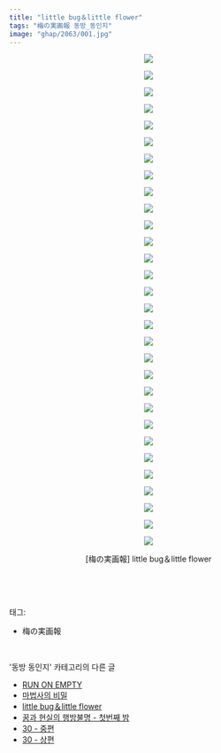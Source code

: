 ```yaml
---
title: "little bug＆little flower"
tags: "梅の実画報 동방_동인지"
image: "ghap/2063/001.jpg"
---
```

<div class="article">
<p style="text-align: center; clear: none; float: none;"><img src="{{ site.nasurl }}/ghap/2063/001.jpg"/></p>
<p style="text-align: center; clear: none; float: none;"><img src="{{ site.nasurl }}/ghap/2063/002.jpg"/></p>
<p style="text-align: center; clear: none; float: none;"><img src="{{ site.nasurl }}/ghap/2063/003.jpg"/></p>
<p style="text-align: center; clear: none; float: none;"><img src="{{ site.nasurl }}/ghap/2063/004.jpg"/></p>
<p style="text-align: center; clear: none; float: none;"><img src="{{ site.nasurl }}/ghap/2063/005.jpg"/></p>
<p style="text-align: center; clear: none; float: none;"><img src="{{ site.nasurl }}/ghap/2063/006.jpg"/></p>
<p style="text-align: center; clear: none; float: none;"><img src="{{ site.nasurl }}/ghap/2063/007.jpg"/></p>
<p style="text-align: center; clear: none; float: none;"><img src="{{ site.nasurl }}/ghap/2063/008.jpg"/></p>
<p style="text-align: center; clear: none; float: none;"><img src="{{ site.nasurl }}/ghap/2063/009.jpg"/></p>
<p style="text-align: center; clear: none; float: none;"><img src="{{ site.nasurl }}/ghap/2063/010.jpg"/></p>
<p style="text-align: center; clear: none; float: none;"><img src="{{ site.nasurl }}/ghap/2063/011.jpg"/></p>
<p style="text-align: center; clear: none; float: none;"><img src="{{ site.nasurl }}/ghap/2063/012.jpg"/></p>
<p style="text-align: center; clear: none; float: none;"><img src="{{ site.nasurl }}/ghap/2063/013.jpg"/></p>
<p style="text-align: center; clear: none; float: none;"><img src="{{ site.nasurl }}/ghap/2063/014.jpg"/></p>
<p style="text-align: center; clear: none; float: none;"><img src="{{ site.nasurl }}/ghap/2063/015.jpg"/></p>
<p style="text-align: center; clear: none; float: none;"><img src="{{ site.nasurl }}/ghap/2063/016.jpg"/></p>
<p style="text-align: center; clear: none; float: none;"><img src="{{ site.nasurl }}/ghap/2063/017.jpg"/></p>
<p style="text-align: center; clear: none; float: none;"><img src="{{ site.nasurl }}/ghap/2063/018.jpg"/></p>
<p style="text-align: center; clear: none; float: none;"><img src="{{ site.nasurl }}/ghap/2063/019.jpg"/></p>
<p style="text-align: center; clear: none; float: none;"><img src="{{ site.nasurl }}/ghap/2063/020.jpg"/></p>
<p style="text-align: center; clear: none; float: none;"><img src="{{ site.nasurl }}/ghap/2063/021.jpg"/></p>
<p style="text-align: center; clear: none; float: none;"><img src="{{ site.nasurl }}/ghap/2063/022.jpg"/></p>
<p style="text-align: center; clear: none; float: none;"><img src="{{ site.nasurl }}/ghap/2063/023.jpg"/></p>
<p style="text-align: center; clear: none; float: none;"><img src="{{ site.nasurl }}/ghap/2063/024.jpg"/></p>
<p style="text-align: center; clear: none; float: none;"><img src="{{ site.nasurl }}/ghap/2063/025.jpg"/></p>
<p style="text-align: center; clear: none; float: none;"><img src="{{ site.nasurl }}/ghap/2063/026.jpg"/></p>
<p style="text-align: center; clear: none; float: none;"><img src="{{ site.nasurl }}/ghap/2063/027.jpg"/></p>
<p style="text-align: center; clear: none; float: none;"><img src="{{ site.nasurl }}/ghap/2063/028.jpg"/></p>
<p style="text-align: center; clear: none; float: none;"><img src="{{ site.nasurl }}/ghap/2063/029.jpg"/></p>
<p style="text-align: center; clear: none; float: none;"><img src="{{ site.nasurl }}/ghap/2063/030.jpg"/></p>
<p style="text-align: center; clear: none; float: none;">[梅の実画報] little bug＆little flower</p>
<p><br/></p>
</div><br/>
<div class="tagTrail">
<p>태그: </p>
<ul>
<li>梅の実画報</li>
</ul>
</div><br/>
<div class="another">
<p>'동방 동인지' 카테고리의 다른 글</p>
<ul>
<li><a href="/2016-09-09-ghap_2066">RUN ON EMPTY</a></li>
<li><a href="/2016-09-09-ghap_2064">마법사의 비밀</a></li>
<li><a href="/2016-09-09-ghap_2063">little bug＆little flower</a></li>
<li><a href="/2016-09-09-ghap_2062">꿈과 현실의 행방불명 - 첫번째 밤</a></li>
<li><a href="/2016-09-08-ghap_2060">30 - 중편</a></li>
<li><a href="/2016-09-08-ghap_2059">30 - 상편</a></li>
</ul>
</div><br/>
<div class="cb_module cb_fluid">
<div class="cb_wrt cb_profile">
</div><!-- commentList close -->
</div><br/>
